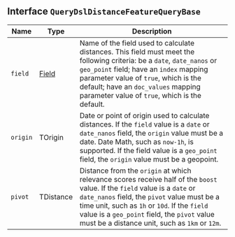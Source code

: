 ## Interface `QueryDslDistanceFeatureQueryBase`

| Name | Type | Description |
| - | - | - |
| `field` | [Field](./Field.md) | Name of the field used to calculate distances. This field must meet the following criteria: be a `date`, `date_nanos` or `geo_point` field; have an `index` mapping parameter value of `true`, which is the default; have an `doc_values` mapping parameter value of `true`, which is the default. |
| `origin` | TOrigin | Date or point of origin used to calculate distances. If the `field` value is a `date` or `date_nanos` field, the `origin` value must be a date. Date Math, such as `now-1h`, is supported. If the field value is a `geo_point` field, the `origin` value must be a geopoint. |
| `pivot` | TDistance | Distance from the `origin` at which relevance scores receive half of the `boost` value. If the `field` value is a `date` or `date_nanos` field, the `pivot` value must be a time unit, such as `1h` or `10d`. If the `field` value is a `geo_point` field, the `pivot` value must be a distance unit, such as `1km` or `12m`. |
